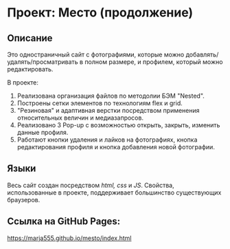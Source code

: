 # Проект: Место (продолжение)

## Описание
Это одностраничный сайт с фотографиями, которые можно добавлять/удалять/просматривать в полном размере, и профилем, который можно редактировать.

В проекте:
1. Реализована организация файлов по методолии БЭМ "Nested".
2. Построены сетки элементов по технологиям flex и grid.
3. "Резиновая" и адаптивная верстки посредством применения относительных величин и медиазапросов.
4. Реализовано 3 Pop-up с возможностью открыть, закрыть, изменить данные профиля.
5. Работают кнопки удаления и лайков на фотографиях, кнопка редактирования профиля и кнопка добавления новой фотографии.

## Языки
Весь сайт создан посредством _html, css_ и _JS_. Свойства,  использованные в проекте, поддерживает большинство существующих браузеров.

## Ссылка на GitHub Pages:
https://marja555.github.io/mesto/index.html
